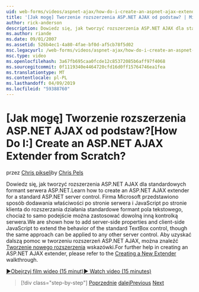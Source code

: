```yaml
---
uid: web-forms/videos/aspnet-ajax/how-do-i-create-an-aspnet-ajax-extender-from-scratch
title: '[Jak mogę] Tworzenie rozszerzenia ASP.NET AJAX od podstaw? | Microsoft Docs'
author: rick-anderson
description: Dowiedz się, jak tworzyć rozszerzenia ASP.NET AJAX dla standardowych formant serwera ASP.NET. Firma Microsoft przedstawiono sposób dodawania właściwości po stronie serwera i klienta JavaScript...
ms.author: riande
ms.date: 09/01/2007
ms.assetid: 526b4ec1-4a80-4fae-bf0d-af5cb78f5d02
msc.legacyurl: /web-forms/videos/aspnet-ajax/how-do-i-create-an-aspnet-ajax-extender-from-scratch
msc.type: video
ms.openlocfilehash: 3a67fb695caa0fcde12c85372085b6aff97f4068
ms.sourcegitcommit: 0f1119340e4464720cfd16d0ff15764746ea1fea
ms.translationtype: MT
ms.contentlocale: pl-PL
ms.lasthandoff: 04/09/2019
ms.locfileid: "59388760"
---
```

# <a name="how-do-i-create-an-aspnet-ajax-extender-from-scratch"></a><span data-ttu-id="2feff-105">[Jak mogę] Tworzenie rozszerzenia ASP.NET AJAX od podstaw?</span><span class="sxs-lookup"><span data-stu-id="2feff-105">[How Do I:] Create an ASP.NET AJAX Extender from Scratch?</span></span>

<span data-ttu-id="2feff-106">przez [Chris pikseli](https://twitter.com/chrispels)</span><span class="sxs-lookup"><span data-stu-id="2feff-106">by [Chris Pels](https://twitter.com/chrispels)</span></span>

<span data-ttu-id="2feff-107">Dowiedz się, jak tworzyć rozszerzenia ASP.NET AJAX dla standardowych formant serwera ASP.NET.</span><span class="sxs-lookup"><span data-stu-id="2feff-107">Learn how to create an ASP.NET AJAX extender for a standard ASP.NET server control.</span></span> <span data-ttu-id="2feff-108">Firma Microsoft przedstawiono sposób dodawania właściwości po stronie serwera i JavaScript po stronie klienta do rozszerzania działania standardowe formant pola tekstowego, chociaż to samo podejście można zastosować dowolną inną kontrolką serwera.</span><span class="sxs-lookup"><span data-stu-id="2feff-108">We are shown how to add server-side properties and client-side JavaScript to extend the behavior of the standard TextBox control, though the same approach can be applied to any other server control.</span></span> <span data-ttu-id="2feff-109">Aby uzyskać dalszą pomoc w tworzeniu rozszerzeń ASP.NET AJAX, można znaleźć [Tworzenie nowego rozszerzenia](../../overview/ajax-control-toolkit/getting-started/creating-a-custom-ajax-control-toolkit-control-extender-cs.md) wskazówki.</span><span class="sxs-lookup"><span data-stu-id="2feff-109">For further help in creating an ASP.NET AJAX extender, please refer to the [Creating a New Extender](../../overview/ajax-control-toolkit/getting-started/creating-a-custom-ajax-control-toolkit-control-extender-cs.md) walkthrough.</span></span>

[<span data-ttu-id="2feff-110">&#9654;Obejrzyj film wideo (15 minut)</span><span class="sxs-lookup"><span data-stu-id="2feff-110">&#9654; Watch video (15 minutes)</span></span>](https://channel9.msdn.com/Blogs/ASP-NET-Site-Videos/how-do-i-create-an-aspnet-ajax-extender-from-scratch)

> [!div class="step-by-step"]
> <span data-ttu-id="2feff-111">[Poprzednie](how-do-i-trigger-an-updatepanel-refresh-from-a-dropdownlist-control.md)
> [dalej](how-do-i-build-custom-server-controls-that-work-with-or-without-aspnet-ajax.md)</span><span class="sxs-lookup"><span data-stu-id="2feff-111">[Previous](how-do-i-trigger-an-updatepanel-refresh-from-a-dropdownlist-control.md)
[Next](how-do-i-build-custom-server-controls-that-work-with-or-without-aspnet-ajax.md)</span></span>
